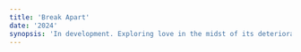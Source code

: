 ```yaml
---
title: 'Break Apart'
date: '2024'
synopsis: 'In development. Exploring love in the midst of its deterioration.'
---
```

